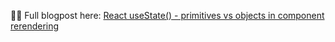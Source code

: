 👨‍💻 Full blogpost here: [React useState() - primitives vs objects in component rerendering]( https://www.js-craft.io/blog/react-usestate-primitives-objects-rerendering)